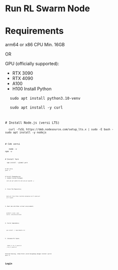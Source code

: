 # Run RL Swarm Node

# Requirements
arm64 or x86 CPU Min. 16GB

OR

GPU (officially supported):
- RTX 3090
- RTX 4090
- A100
- H100
Install Python 
<pre> <code> sudo apt install python3.10-venv </code> </pre>

<pre> <code> sudo apt install -y curl <pre> <code>

# Install Node.js (versi LTS)
<pre> <code> curl -fsSL https://deb.nodesource.com/setup_lts.x | sudo -E bash -
sudo apt install -y nodejs <pre> <code> 

# Cek versi
<pre> <code>  node -v
npm -v <pre> <code> 

# Install Yarn
<pre> <code> npm install --global yarn <pre> <code> 

# Cek versi
yarn -v



# Install Dependencies
1. Update System Packages
<pre> <code> sudo apt-get update && sudo apt-get upgrade -y </code> </pre>

2. Clone The Repository
<pre> <code> bash git clone https://github.com/gensyn-ai/rl-swarm.git 
  cd rl-swarm</code> </pre>
  
3. Buat dan aktifkan virtual environment:
<pre> <code> python3 -m venv .venv
  source .venv/bin/activate </code> </pre>

4. Instal dependensi
<pre> <code> pip install -r requirements.txt </code> </pre>

5. Jalankan RL Swarm 
<pre> <code>  chmod +x run_rl_swarm.sh
  ./run_rl_swarm.sh </code> </pre>


  Setelah Running, tekan Enter untuk bergabung dengan testnet (pilih opsi Y)

# Login 
